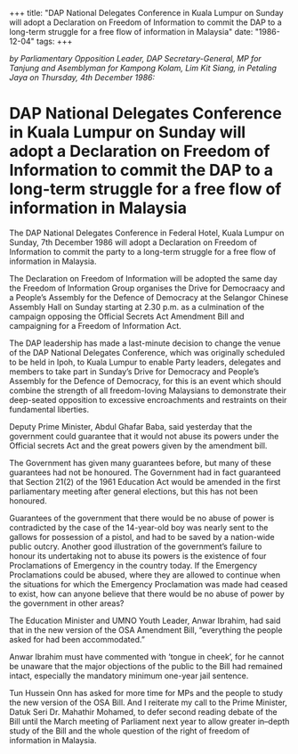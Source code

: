 +++ 
title: "DAP National Delegates Conference in Kuala Lumpur on Sunday will adopt a Declaration on Freedom of Information to commit the DAP to a long-term struggle for a free flow of information in Malaysia"
date: "1986-12-04"
tags:
+++

_by Parliamentary Opposition Leader, DAP Secretary-General, MP for Tanjung and Asemblyman for Kampong Kolam, Lim Kit Siang, in Petaling Jaya on Thursday, 4th December 1986:_

# DAP National Delegates Conference in Kuala Lumpur on Sunday will adopt a Declaration on Freedom of Information to commit the DAP to a long-term struggle for a free flow of information in Malaysia

The DAP National Delegates Conference in Federal Hotel, Kuala Lumpur on Sunday, 7th December 1986 will adopt a Declaration on 
Freedom of Information to commit the party to a long-term struggle for a free flow of information in Malaysia.</u>

The Declaration on Freedom of Information will be adopted the same day the Freedom of Information Group organises the Drive for Democraacy and a People’s Assembly for the Defence of Democracy at the Selangor Chinese Assembly Hall on Sunday starting at 2.30 p.m. as a culmination of the campaign opposing the Official Secrets Act Amendment Bill and campaigning for a Freedom of Information Act.

The DAP leadership has made a last-minute decision to change the venue of the DAP National Delegates Conference, which was originally scheduled to be held in Ipoh, to Kuala Lumpur to enable Party leaders, delegates and members to take part in Sunday’s Drive for Democracy and People’s Assembly for the Defence of Democracy, for this is an event which should combine the strength of all freedom-loving Malaysians to demonstrate their deep-seated opposition to excessive encroachments and restraints on their fundamental liberties.

Deputy Prime Minister, Abdul Ghafar Baba, said yesterday that the government could guarantee that it would not abuse its powers under the Official secrets Act and the great powers given by the amendment bill.

The Government has given many guarantees before, but many of these guarantees had not be honoured. The Government had in fact guaranteed that Section 21(2) of the 1961 Education Act would be amended in the first parliamentary meeting after general elections, but this has not been honoured.

Guarantees of the government that there would be no abuse of power is contradicted by the case of the 14-year-old boy was nearly sent to the gallows for possession of a pistol, and had to be saved by a nation-wide public outcry. Another good illustration of the government’s failure to honour its undertaking not to abuse its powers is the existence of four Proclamations of Emergency in the country today. If the Emergency Proclamations could be abused, where they are allowed to continue when the situations for which the Emergency Proclamation was made had ceased to exist, how can anyone believe that there would be no abuse of power by the government in other areas?

The Education Minister and UMNO Youth Leader, Anwar Ibrahim, had said that in the new version of the OSA Amendment Bill, “everything the people asked for had been accommodated.”

Anwar Ibrahim must have commented with ‘tongue in cheek’, for he cannot be unaware that the major objections of the public to the Bill had remained intact, especially the mandatory minimum one-year jail sentence.

Tun Hussein Onn has asked for more time for MPs and the people to study the new version of the OSA Bill. And I reiterate my call to the Prime Minister, Datuk Seri Dr. Mahathir Mohamed, to defer second reading debate of the Bill until the March meeting of Parliament next year to allow greater in–depth study of the Bill and the whole question of the right of freedom of information in Malaysia.
 
